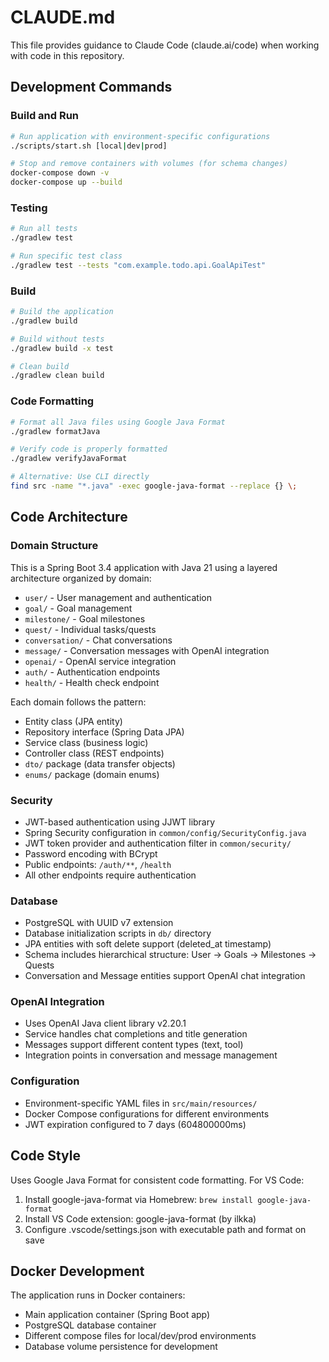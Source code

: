 # CLAUDE.md

This file provides guidance to Claude Code (claude.ai/code) when working with code in this repository.

## Development Commands

### Build and Run
```bash
# Run application with environment-specific configurations
./scripts/start.sh [local|dev|prod]

# Stop and remove containers with volumes (for schema changes)
docker-compose down -v
docker-compose up --build
```

### Testing
```bash
# Run all tests
./gradlew test

# Run specific test class
./gradlew test --tests "com.example.todo.api.GoalApiTest"
```

### Build
```bash
# Build the application
./gradlew build

# Build without tests
./gradlew build -x test

# Clean build
./gradlew clean build
```

### Code Formatting
```bash
# Format all Java files using Google Java Format
./gradlew formatJava

# Verify code is properly formatted
./gradlew verifyJavaFormat

# Alternative: Use CLI directly
find src -name "*.java" -exec google-java-format --replace {} \;
```

## Code Architecture

### Domain Structure
This is a Spring Boot 3.4 application with Java 21 using a layered architecture organized by domain:
- `user/` - User management and authentication
- `goal/` - Goal management 
- `milestone/` - Goal milestones
- `quest/` - Individual tasks/quests
- `conversation/` - Chat conversations
- `message/` - Conversation messages with OpenAI integration
- `openai/` - OpenAI service integration
- `auth/` - Authentication endpoints
- `health/` - Health check endpoint

Each domain follows the pattern:
- Entity class (JPA entity)
- Repository interface (Spring Data JPA)
- Service class (business logic)
- Controller class (REST endpoints)
- `dto/` package (data transfer objects)
- `enums/` package (domain enums)

### Security
- JWT-based authentication using JJWT library
- Spring Security configuration in `common/config/SecurityConfig.java`
- JWT token provider and authentication filter in `common/security/`
- Password encoding with BCrypt
- Public endpoints: `/auth/**`, `/health`
- All other endpoints require authentication

### Database
- PostgreSQL with UUID v7 extension
- Database initialization scripts in `db/` directory
- JPA entities with soft delete support (deleted_at timestamp)
- Schema includes hierarchical structure: User → Goals → Milestones → Quests
- Conversation and Message entities support OpenAI chat integration

### OpenAI Integration
- Uses OpenAI Java client library v2.20.1
- Service handles chat completions and title generation
- Messages support different content types (text, tool)
- Integration points in conversation and message management

### Configuration
- Environment-specific YAML files in `src/main/resources/`
- Docker Compose configurations for different environments
- JWT expiration configured to 7 days (604800000ms)

## Code Style

Uses Google Java Format for consistent code formatting. For VS Code:
1. Install google-java-format via Homebrew: `brew install google-java-format`
2. Install VS Code extension: google-java-format (by ilkka)
3. Configure .vscode/settings.json with executable path and format on save

## Docker Development

The application runs in Docker containers:
- Main application container (Spring Boot app)
- PostgreSQL database container
- Different compose files for local/dev/prod environments
- Database volume persistence for development
